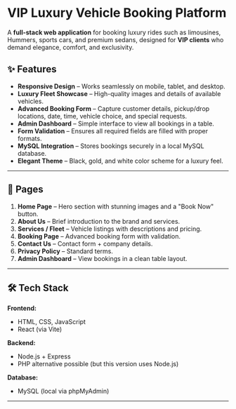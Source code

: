 # VIP Luxury Vehicle Booking Platform

A **full-stack web application** for booking luxury rides such as limousines, Hummers, sports cars, and premium sedans, designed for **VIP clients** who demand elegance, comfort, and exclusivity.

## ✨ Features

- **Responsive Design** – Works seamlessly on mobile, tablet, and desktop.
- **Luxury Fleet Showcase** – High-quality images and details of available vehicles.
- **Advanced Booking Form** – Capture customer details, pickup/drop locations, date, time, vehicle choice, and special requests.
- **Admin Dashboard** – Simple interface to view all bookings in a table.
- **Form Validation** – Ensures all required fields are filled with proper formats.
- **MySQL Integration** – Stores bookings securely in a local MySQL database.
- **Elegant Theme** – Black, gold, and white color scheme for a luxury feel.

---

## 📄 Pages

1. **Home Page** – Hero section with stunning images and a "Book Now" button.
2. **About Us** – Brief introduction to the brand and services.
3. **Services / Fleet** – Vehicle listings with descriptions and pricing.
4. **Booking Page** – Advanced booking form with validation.
5. **Contact Us** – Contact form + company details.
6. **Privacy Policy** – Standard terms.
7. **Admin Dashboard** – View bookings in a clean table layout.

---

## 🛠 Tech Stack

**Frontend:**  
- HTML, CSS, JavaScript  
- React (via Vite)  

**Backend:**  
- Node.js + Express  
- PHP alternative possible (but this version uses Node.js)  

**Database:**  
- MySQL (local via phpMyAdmin)

---
